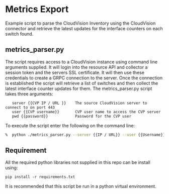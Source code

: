 # Metrics Export

Example script to parse the CloudVision Inventory using the CloudVision connector and retrieve the latest updates for the interface counters on each switch found.

## metrics_parser.py

The script requires access to a CloudVision instance using command line arguments supplied. It will login into the resource API and collector a session token and the servers SSL certificate. It will then use these credentials to create a GRPC connection to the server. Once the connection is established the script will retrieve a list of switches and then collect the latest interface counter updates for them.
The metrics_parser.py script takes three arguments:
       
       server {{CVP IP / URL }}    The source CloudVision server to connect to on port 443
       user {{CVP username}}       CVP user name to access the CVP server
       pwd {{password}}            Password for the CVP user

To execute the script enter the following on the command line:
```bash
%  python ./metrics_parser.py --server {{IP / URL}} --user {{Username}} --pwd {{Password}}
```

## Requirement

All the required python libraries not supplied in this repo can be install using:

```
pip install -r requirements.txt
```

It is recommended that this script be run in a python virtual environment.
